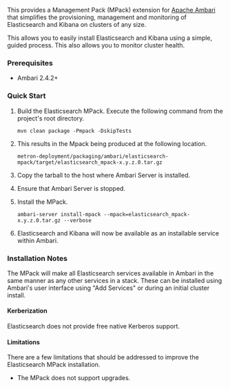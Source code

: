 <!--
Licensed to the Apache Software Foundation (ASF) under one
or more contributor license agreements.  See the NOTICE file
distributed with this work for additional information
regarding copyright ownership.  The ASF licenses this file
to you under the Apache License, Version 2.0 (the
"License"); you may not use this file except in compliance
with the License.  You may obtain a copy of the License at

    http://www.apache.org/licenses/LICENSE-2.0

Unless required by applicable law or agreed to in writing, software
distributed under the License is distributed on an "AS IS" BASIS,
WITHOUT WARRANTIES OR CONDITIONS OF ANY KIND, either express or implied.
See the License for the specific language governing permissions and
limitations under the License.
-->

This provides a Management Pack (MPack) extension for [Apache Ambari](https://ambari.apache.org/) that simplifies the provisioning, management and monitoring of Elasticsearch and Kibana on clusters of any size.

This allows you to easily install Elasticsearch and Kibana using a simple, guided process.  This also allows you to monitor cluster health.

### Prerequisites

* Ambari 2.4.2+

### Quick Start

1. Build the Elasticsearch MPack. Execute the following command from the project's root directory.
    ```
    mvn clean package -Pmpack -DskipTests
    ```

1. This results in the Mpack being produced at the following location.
    ```
    metron-deployment/packaging/ambari/elasticsearch-mpack/target/elasticsearch_mpack-x.y.z.0.tar.gz
    ```

1. Copy the tarball to the host where Ambari Server is installed.

1. Ensure that Ambari Server is stopped.

1. Install the MPack.
    ```
    ambari-server install-mpack --mpack=elasticsearch_mpack-x.y.z.0.tar.gz --verbose
    ```

1. Elasticsearch and Kibana will now be available as an installable service within Ambari.

### Installation Notes

The MPack will make all Elasticsearch services available in Ambari in the same manner as any other services in a stack.  These can be installed using Ambari's user interface using "Add Services" or during an initial cluster install.

#### Kerberization

Elasticsearch does not provide free native Kerberos support.

#### Limitations

There are a few limitations that should be addressed to improve the Elasticsearch MPack installation.

* The MPack does not support upgrades.

